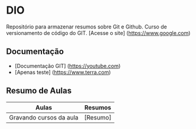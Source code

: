 
# DIO

Repositório para armazenar resumos sobre Git e Github. 
Curso de versionamento de código do GIT. 
[Acesse o site] (https://www.google.com)

## Documentação 
 - [Documentação GIT] (https://youtube.com)
 - [Apenas teste] (https://www.terra.com)

## Resumo de Aulas 

 | Aulas | Resumos | 
 |-------|---------| 
| Gravando cursos da aula | [Resumo]
